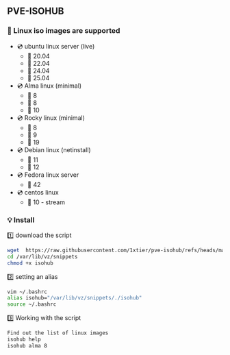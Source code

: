 ## PVE-ISOHUB
### :notebook: Linux iso images are supported
- :cd: ubuntu linux server (live)
    * :large_orange_diamond: 20.04
    * :large_orange_diamond: 22.04
    * :large_orange_diamond: 24.04
    * :large_orange_diamond: 25.04
- :cd: Alma linux (minimal)
    * :large_orange_diamond: 8
    * :large_orange_diamond: 8
    * :large_orange_diamond: 10
- :cd: Rocky linux (minimal)
    * :large_orange_diamond: 8
    * :large_orange_diamond: 9
    * :large_orange_diamond: 19
- :cd: Debian linux (netinstall)
    * :large_orange_diamond: 11
    * :large_orange_diamond: 12
- :cd: Fedora linux server
    * :large_orange_diamond: 42
- :cd: centos linux 
    * :large_orange_diamond: 10 - stream
### :bulb: Install 
:one: download the script
```bash 
wget  https://raw.githubusercontent.com/1xtier/pve-isohub/refs/heads/main/isohub -P /var/lib/vz/snippets
cd /var/lib/vz/snippets
chmod +x isohub
```
:two: setting an alias
```bash
vim ~/.bashrc
alias isohub="/var/lib/vz/snippets/./isohub"
source ~/.bashrc
```
:three: Working with the script
```bash
Find out the list of linux images
isohub help
isohub alma 8
```
